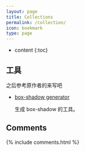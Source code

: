 ```yaml
---
layout: page
title: Collections
permalink: /collection/
icon: bookmark
type: page
---
```


* content
{:toc}

## 工具

之后参考原作者的来写吧

* [box-shadow generator](http://www.cssmatic.com/box-shadow)

    生成 box-shadow 的工具。

## Comments

{% include comments.html %}
